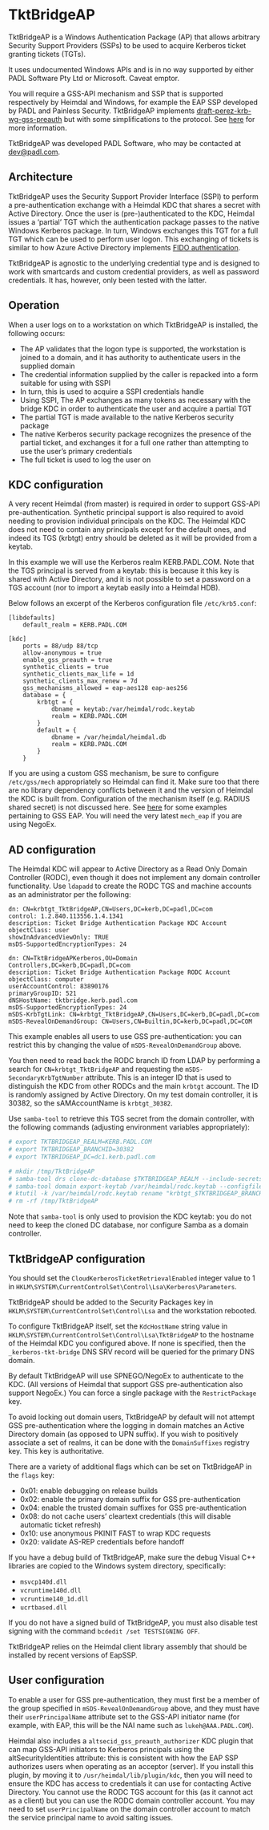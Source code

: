 TktBridgeAP
===========

TktBridgeAP is a Windows Authentication Package (AP) that allows arbitrary Security Support Providers (SSPs) to be used to acquire Kerberos ticket granting tickets (TGTs).

It uses undocumented Windows APIs and is in no way supported by either PADL Software Pty Ltd or Microsoft. Caveat emptor.

You will require a GSS-API mechanism and SSP that is supported respectively by Heimdal and Windows, for example the EAP SSP developed by PADL and Painless Security. TktBridgeAP implements [draft-perez-krb-wg-gss-preauth](https://datatracker.ietf.org/doc/html/draft-perez-krb-wg-gss-preauth) but with some simplifications to the protocol. See [here](https://github.com/heimdal/heimdal/blob/master/lib/gssapi/preauth/README.md) for more information.

TktBridgeAP was developed PADL Software, who may be contacted at <dev@padl.com>.

Architecture
------------

TktBridgeAP uses the Security Support Provider Interface (SSPI) to perform a pre-authentication exchange with a Heimdal KDC that shares a secret with Active Directory. Once the user is (pre-)authenticated to the KDC, Heimdal issues a ‘partial’ TGT which the authentication package passes to the native Windows Kerberos package. In turn, Windows exchanges this TGT for a full TGT which can be used to perform user logon. This exchanging of tickets is similar to how Azure Active Directory implements [FIDO authentication](https://docs.microsoft.com/en-us/azure/active-directory/authentication/howto-authentication-passwordless-security-key-on-premises).

TktBridgeAP is agnostic to the underlying credential type and is designed to work with smartcards and custom credential providers, as well as password credentials. It has, however, only been tested with the latter.

Operation
---------

When a user logs on to a workstation on which TktBridgeAP is installed, the following occurs:

* The AP validates that the logon type is supported, the workstation is joined to a domain, and it has authority to authenticate users in the supplied domain
* The credential information supplied by the caller is repacked into a form suitable for using with SSPI
* In turn, this is used to acquire a SSPI credentials handle
* Using SSPI, The AP exchanges as many tokens as necessary with the bridge KDC in order to authenticate the user and acquire a partial TGT
* The partial TGT is made available to the native Kerberos security package
* The native Kerberos security package recognizes the presence of the partial ticket, and exchanges it for a full one rather than attempting to use the user’s primary credentials
* The full ticket is used to log the user on

KDC configuration
-----------------

A very recent Heimdal (from master) is required in order to support GSS-API pre-authentication. Synthetic principal support is also required to avoid needing to provision individual principals on the KDC. The Heimdal KDC does not need to contain any principals except for the default ones, and indeed its TGS (krbtgt) entry should be deleted as it will be provided from a keytab.

In this example we will use the Kerberos realm KERB.PADL.COM. Note that the TGS principal is served from a keytab: this is because it this key is shared with Active Directory, and it is not possible to set a password on a TGS account (nor to import a keytab easily into a Heimdal HDB).

Below follows an excerpt of the Kerberos configuration file `/etc/krb5.conf`:

```
[libdefaults]
    default_realm = KERB.PADL.COM

[kdc]
    ports = 88/udp 88/tcp
    allow-anonymous = true
    enable_gss_preauth = true
    synthetic_clients = true
    synthetic_clients_max_life = 1d
    synthetic_clients_max_renew = 7d
    gss_mechanisms_allowed = eap-aes128 eap-aes256
    database = {
        krbtgt = {
            dbname = keytab:/var/heimdal/rodc.keytab
            realm = KERB.PADL.COM
        }
        default = {
            dbname = /var/heimdal/heimdal.db
            realm = KERB.PADL.COM
        }
    }
```

If you are using a custom GSS mechanism, be sure to configure `/etc/gss/mech` appropriately so Heimdal can find it. Make sure too that there are no library dependency conflicts between it and the version of Heimdal the KDC is built from. Configuration of the mechanism itself (e.g. RADIUS shared secret) is not discussed here. See [here](https://wiki.eduuni.fi/display/CSCHAKA/Moonshot+service+provider) for some examples pertaining to GSS EAP. You will need the very latest `mech_eap` if you are using NegoEx.

AD configuration
----------------

The Heimdal KDC will appear to Active Directory as a Read Only Domain Controller (RODC), even though it does not implement any domain controller functionality. Use `ldapadd` to create the RODC TGS and machine accounts as an administrator per the following:

```
dn: CN=krbtgt_TktBridgeAP,CN=Users,DC=kerb,DC=padl,DC=com
control: 1.2.840.113556.1.4.1341
description: Ticket Bridge Authentication Package KDC Account
objectClass: user
showInAdvancedViewOnly: TRUE
msDS-SupportedEncryptionTypes: 24

dn: CN=TktBridgeAPKerberos,OU=Domain Controllers,DC=kerb,DC=padl,DC=com
description: Ticket Bridge Authentication Package RODC Account
objectClass: computer
userAccountControl: 83890176
primaryGroupID: 521
dNSHostName: tktbridge.kerb.padl.com
msDS-SupportedEncryptionTypes: 24
mSDS-KrbTgtLink: CN=krbtgt_TktBridgeAP,CN=Users,DC=kerb,DC=padl,DC=com
mSDS-RevealOnDemandGroup: CN=Users,CN=Builtin,DC=kerb,DC=padl,DC=COM
```

This example enables all users to use GSS pre-authentication: you can restrict this by changing the value of `mSDS-RevealOnDemandGroup` above.

You then need to read back the RODC branch ID from LDAP by performing a search for `CN=krbtgt_TktBridgeAP` and requesting the `mSDS-SecondaryKrbTgtNumber` attribute. This is an integer ID that is used to distinguish the KDC from other RODCs and the main `krbtgt` account. The ID is randomly assigned by Active Directory. On my test domain controller, it is 30382, so the sAMAccountName is `krbtgt_30382`.

Use `samba-tool` to retrieve this TGS secret from the domain controller, with the following commands (adjusting environment variables appropriately):

```bash
# export TKTBRIDGEAP_REALM=KERB.PADL.COM
# export TKTBRIDGEAP_BRANCHID=30382
# export TKTBRIDGEAP_DC=dc1.kerb.padl.com

# mkdir /tmp/TktBridgeAP
# samba-tool drs clone-dc-database $TKTBRIDGEAP_REALM --include-secrets --targetdir=/tmp/TktBridgeAP --server=$TKTBRIDGEAP_DC -UAdministrator@$TKTBRIDGEAP_REALM
# samba-tool domain export-keytab /var/heimdal/rodc.keytab --configfile=/tmp/TktBridgeAP/smb.conf --principal=krbtgt_$TKTBRIDGEAP_BRANCHID
# ktutil -k /var/heimdal/rodc.keytab rename "krbtgt_$TKTBRIDGEAP_BRANCHID" "krbtgt/$TKTBRIDGEAP_REALM"
# rm -rf /tmp/TktBridgeAP
```

Note that `samba-tool` is only used to provision the KDC keytab: you do not need to keep the cloned DC database, nor configure Samba as a domain controller.

TktBridgeAP configuration
-------------------------

You should set the `CloudKerberosTicketRetrievalEnabled` integer value to 1 in `HKLM\SYSTEM\CurrentControlSet\Control\Lsa\Kerberos\Parameters`.

TktBridgeAP should be added to the Security Packages key in `HKLM\SYSTEM\CurrentControlSet\Control\Lsa` and the workstation rebooted.

To configure TktBridgeAP itself, set the `KdcHostName` string value in `HKLM\SYSTEM\CurrentControlSet\Control\Lsa\TktBridgeAP` to the hostname of the Heimdal KDC you configured above. If none is specified, then the `_kerberos-tkt-bridge` DNS SRV record will be queried for the primary DNS domain.

By default TktBridgeAP will use SPNEGO/NegoEx to authenticate to the KDC. (All versions of Heimdal that support GSS pre-authentication also support NegoEx.) You can force a single package with the `RestrictPackage` key.

To avoid locking out domain users, TktBridgeAP by default will not attempt GSS pre-authentication where the logging in domain matches an Active Directory domain (as opposed to UPN suffix). If you wish to positively associate a set of realms, it can be done with the `DomainSuffixes` registry key. This key is authoritative.

There are a variety of additional flags which can be set on TktBridgeAP in the `flags` key:

* 0x01: enable debugging on release builds
* 0x02: enable the primary domain suffix for GSS pre-authentication
* 0x04: enable the trusted domain suffixes for GSS pre-authentication
* 0x08: do not cache users’ cleartext credentials (this will disable automatic ticket refresh)
* 0x10: use anonymous PKINIT FAST to wrap KDC requests
* 0x20: validate AS-REP credentials before handoff

If you have a debug build of TktBridgeAP, make sure the debug Visual C++ libraries are copied to the Windows system directory, specifically:

* `msvcp140d.dll`
* `vcruntime140d.dll`
* `vcruntime140_1d.dll`
* `ucrtbased.dll`

If you do not have a signed build of TktBridgeAP, you must also disable test signing with the command `bcdedit /set TESTSIGNING OFF`.

TktBridgeAP relies on the Heimdal client library assembly that should be installed by recent versions of EapSSP.

User configuration
------------------

To enable a user for GSS pre-authentication, they must first be a member of the group specified in `mSDS-RevealOnDemandGroup` above, and they must have their `userPrincipalName` attribute set to the GSS-API initiator name (for example, with EAP, this will be the NAI name such as `lukeh@AAA.PADL.COM`).

Heimdal also includes a `altsecid_gss_preauth_authorizer` KDC plugin that can map GSS-API initiators to Kerberos principals using the altSecurityIdentities attribute: this is consistent with how the EAP SSP authorizes users when operating as an acceptor (server). If you install this plugin, by moving it to `/usr/heimdal/lib/plugin/kdc`, then you will need to ensure the KDC has access to credentials it can use for contacting Active Directory. You cannot use the RODC TGS account for this (as it cannot act as a client) but you can use the RODC domain controller account. You may need to set `userPrincipalName` on the domain controller account to match the service principal name to avoid salting issues.

